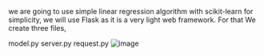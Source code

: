 we are going to use simple linear regression algorithm with scikit-learn for simplicity, we will use Flask as it is a very light web framework. 
For that We create three files,

model.py
server.py
request.py
![image](https://user-images.githubusercontent.com/85344843/121162190-57801600-c86b-11eb-9a52-085ec49a9811.png)

